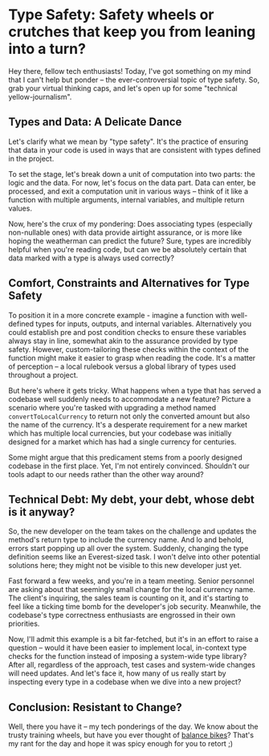 # Type Safety: Safety wheels or crutches that keep you from leaning into a turn?

Hey there, fellow tech enthusiasts! Today, I've got something on my mind that I can't help but ponder – the ever-controversial topic of type safety. So, grab your virtual thinking caps, and let's open up for some "technical yellow-journalism".

## Types and Data: A Delicate Dance

Let's clarify what we mean by "type safety". It's the practice of ensuring that data in your code is used in ways that are consistent with types defined in the project.

To set the stage, let's break down a unit of computation into two parts: the logic and the data. For now, let's focus on the data part. Data can enter, be processed, and exit a computation unit in various ways – think of it like a function with multiple arguments, internal variables, and multiple return values.

Now, here's the crux of my pondering: Does associating types (especially non-nullable ones) with data provide airtight assurance, or is more like hoping the weatherman can predict the future? Sure, types are incredibly helpful when you're reading code, but can we be absolutely certain that data marked with a type is always used correctly?

## Comfort, Constraints and Alternatives for Type Safety

To position it in a more concrete example - imagine a function with well-defined types for inputs, outputs, and internal variables. Alternatively you could establish pre and post condition checks to ensure these variables always stay in line, somewhat akin to the assurance provided by type safety. However, custom-tailoring these checks within the context of the function might make it easier to grasp when reading the code. It's a matter of perception – a local rulebook versus a global library of types used throughout a project.

But here's where it gets tricky. What happens when a type that has served a codebase well suddenly needs to accommodate a new feature? Picture a scenario where you're tasked with upgrading a method named `convertToLocalCurrency` to return not only the converted amount but also the name of the currency. It's a desperate requirement for a new market which has multiple local currencies, but your codebase was initially designed for a market which has had a single currency for centuries.

Some might argue that this predicament stems from a poorly designed codebase in the first place. Yet, I'm not entirely convinced. Shouldn't our tools adapt to our needs rather than the other way around?

## Technical Debt: My debt, your debt, whose debt is it anyway?

So, the new developer on the team takes on the challenge and updates the method's return type to include the currency name. And lo and behold, errors start popping up all over the system. Suddenly, changing the type definition seems like an Everest-sized task. I won't delve into other potential solutions here; they might not be visible to this new developer just yet.

Fast forward a few weeks, and you're in a team meeting. Senior personnel are asking about that seemingly small change for the local currency name. The client's inquiring, the sales team is counting on it, and it's starting to feel like a ticking time bomb for the developer's job security. Meanwhile, the codebase's type correctness enthusiasts are engrossed in their own priorities.

Now, I'll admit this example is a bit far-fetched, but it's in an effort to raise a question – would it have been easier to implement local, in-context type checks for the function instead of imposing a system-wide type library? After all, regardless of the approach, test cases and system-wide changes will need updates. And let's face it, how many of us really start by inspecting every type in a codebase when we dive into a new project?

## Conclusion: Resistant to Change?

Well, there you have it – my tech ponderings of the day. We know about the trusty training wheels, but have you ever thought of [balance bikes](https://en.wikipedia.org/wiki/Balance_bike)? That's my rant for the day and hope it was spicy enough for you to retort ;)
